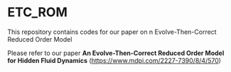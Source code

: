 # ETC_ROM
This repository contains codes for our paper on n Evolve-Then-Correct Reduced Order Model 

Please refer to our paper **An Evolve-Then-Correct Reduced Order Model for Hidden Fluid Dynamics** (https://www.mdpi.com/2227-7390/8/4/570)
